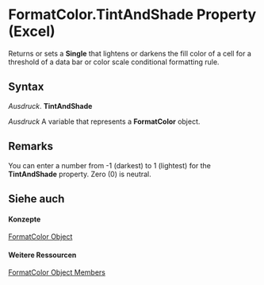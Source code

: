 
# FormatColor.TintAndShade Property (Excel)

Returns or sets a  **Single** that lightens or darkens the fill color of a cell for a threshold of a data bar or color scale conditional formatting rule.


## Syntax

 _Ausdruck_. **TintAndShade**

 _Ausdruck_ A variable that represents a **FormatColor** object.


## Remarks

You can enter a number from -1 (darkest) to 1 (lightest) for the  **TintAndShade** property. Zero (0) is neutral.


## Siehe auch


#### Konzepte


[FormatColor Object](b7818b27-8790-ef52-c24e-8edbdcf979f2.md)
#### Weitere Ressourcen


[FormatColor Object Members](http://msdn.microsoft.com/library/4e3d955c-f9da-e83a-70dc-8ce7efa81cfb%28Office.15%29.aspx)